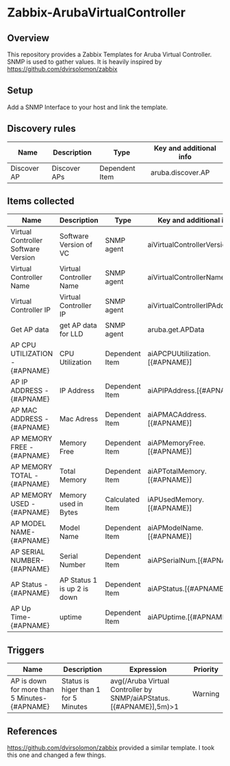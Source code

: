 # Zabbix-ArubaVirtualController
## Overview
This repository provides a Zabbix Templates for Aruba Virtual Controller.
SNMP is used to gather values.
It is heavily inspired by https://github.com/dvirsolomon/zabbix
## Setup
Add a SNMP Interface to your host and link the template.
## Discovery rules
Name|Description|Type|Key and additional info
--|--|--|--
Discover AP| Discover APs | Dependent Item | aruba.discover.AP

## Items collected
Name|Description|Type|Key and additional info
--|--|--|--
Virtual Controller Software Version| Software Version of VC| SNMP agent| aiVirtualControllerVersion.0
Virtual Controller Name| Virtual Controller Name| SNMP agent| aiVirtualControllerName.0
Virtual Controller IP| Virtual Controller IP| SNMP agent| aiVirtualControllerIPAddress.0
Get AP data|get AP data for LLD| SNMP agent| aruba.get.APData
AP CPU UTILIZATION - {#APNAME}| CPU Utilization|Dependent Item|aiAPCPUUtilization.[{#APNAME}]
AP IP ADDRESS - {#APNAME}| IP Address|Dependent Item|aiAPIPAddress.[{#APNAME}]
AP MAC ADDRESS - {#APNAME}| Mac Adress|Dependent Item|aiAPMACAddress.[{#APNAME}]
AP MEMORY FREE - {#APNAME}| Memory Free|Dependent Item|aiAPMemoryFree.[{#APNAME}]
AP MEMORY TOTAL - {#APNAME}| Total Memory|Dependent Item|aiAPTotalMemory.[{#APNAME}]
AP MEMORY USED - {#APNAME} | Memory used in Bytes| Calculated Item|iAPUsedMemory.[{#APNAME}]
AP MODEL NAME- {#APNAME}| Model Name|Dependent Item|aiAPModelName.[{#APNAME}]
AP SERIAL NUMBER- {#APNAME}| Serial Number|Dependent Item|aiAPSerialNum.[{#APNAME}]
AP Status - {#APNAME}| AP Status 1 is up 2 is down|Dependent Item|aiAPStatus.[{#APNAME}]
AP Up Time- {#APNAME}| uptime|Dependent Item|aiAPUptime.[{#APNAME}]

## Triggers
Name|Description|Expression|Priority
--|--|--|--
AP is down for more than 5 Minutes- {#APNAME}|Status is higer than 1 for 5 Minutes|avg(/Aruba Virtual Controller by SNMP/aiAPStatus.[{#APNAME}],5m)>1|Warning
## References
https://github.com/dvirsolomon/zabbix provided a similar template. I took this one and changed a few things.
